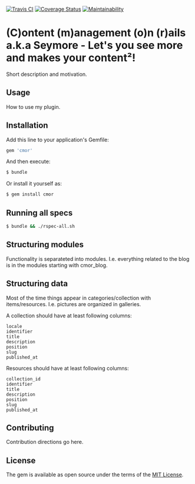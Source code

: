 [![Travis CI](https://travis-ci.org/content-management-on-rails/cmor.svg?branch=master)](https://travis-ci.org/content-management-on-rails/cmor)
[![Coverage Status](https://coveralls.io/repos/github/content-management-on-rails/cmor/badge.svg?branch=master)](https://coveralls.io/github/content-management-on-rails/cmor?branch=master)
[![Maintainability](https://api.codeclimate.com/v1/badges/a71fdca73c85a22125dc/maintainability)](https://codeclimate.com/github/content-management-on-rails/cmor/maintainability)

# (C)ontent (m)anagement (o)n (r)ails a.k.a Seymore - Let's you see more and makes your content²!
Short description and motivation.

## Usage
How to use my plugin.

## Installation
Add this line to your application's Gemfile:

```ruby
gem 'cmor'
```

And then execute:
```bash
$ bundle
```

Or install it yourself as:
```bash
$ gem install cmor
```

## Running all specs
```bash
$ bundle && ./rspec-all.sh
```

## Structuring modules

Functionality is separateted into modules. I.e. everything related to the blog is in the modules starting with cmor_blog.

## Structuring data

Most of the time things appear in categories/collection with items/resources. I.e. pictures are organized in galleries.

A collection should have at least following columns:

    locale
    identifier
    title
    description
    position
    slug
    published_at

Resources should have at least following columns:

    collection_id
    identifier
    title
    description
    position
    slug
    published_at

## Contributing
Contribution directions go here.

## License
The gem is available as open source under the terms of the [MIT License](http://opensource.org/licenses/MIT).
